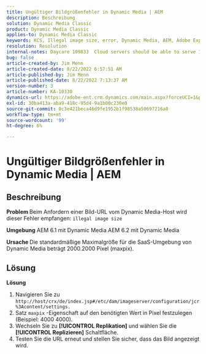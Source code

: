 ```yaml
---
title: Ungültiger Bildgrößenfehler in Dynamic Media | AEM
description: Beschreibung
solution: Dynamic Media Classic
product: Dynamic Media Classic
applies-to: Dynamic Media Classic
keywords: KCS, Illegal image size, error, Dynamic Media, AEM, Adobe Experience Manager
resolution: Resolution
internal-notes: Daycare 109833  Cloud servers should be able to serve 10000x10000 as a maximum. Check with Tech Ops if any problem with this
bug: false
article-created-by: Jim Menn
article-created-date: 8/22/2022 6:57:51 AM
article-published-by: Jim Menn
article-published-date: 8/22/2022 7:13:37 AM
version-number: 3
article-number: KA-10330
dynamics-url: https://adobe-ent.crm.dynamics.com/main.aspx?forceUCI=1&pagetype=entityrecord&etn=knowledgearticle&id=804669ba-e721-ed11-b83e-0022480866ad
exl-id: 30ba413a-aba9-418c-95d4-9a1b00c230e0
source-git-commit: 0c3e421beca46d9fe1952b1f98538a50697216a0
workflow-type: tm+mt
source-wordcount: '99'
ht-degree: 6%

---
```


# Ungültiger Bildgrößenfehler in Dynamic Media | AEM

## Beschreibung


<b>Problem </b>
Beim Anfordern einer Bild-URL vom Dynamic Media-Host wird dieser Fehler empfangen:
`illegal image size`

<b>Umgebung</b>
AEM 6.1 mit Dynamic Media AEM 6.2 mit Dynamic Media

<b>Ursache </b>
Die standardmäßige Maximalgröße für die SaaS-Umgebung von Dynamic Media beträgt 2000.2000 Pixel (maxpix).


## Lösung


<b>Lösung</b>

1. Navigieren Sie zu `http://host/crx/de/index.jsp#/etc/dam/imageserver/configuration/jcr%3Acontent/settings.`
2. Satz `maxpix` -Eigenschaft auf den benötigten Wert in Pixel festzulegen (Beispiel: 4000 4000).
3. Wechseln Sie zu <b>[!UICONTROL Replikation]</b> und wählen Sie die <b>[!UICONTROL Replizieren]</b> Schaltfläche.
4. Testen Sie die URL erneut und stellen Sie sicher, dass das Bild angezeigt wird.

